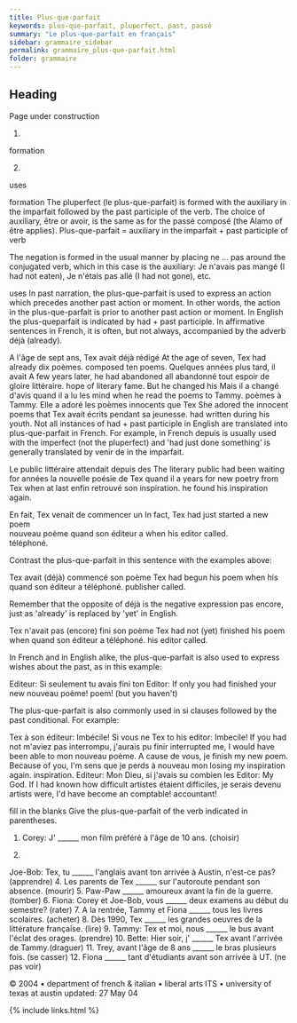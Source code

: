 ```yaml
---
title: Plus-que-parfait
keywords: plus-que-parfait, pluperfect, past, passé
summary: "Le plus-que-parfait en français"
sidebar: grammaire_sidebar
permalink: grammaire_plus-que-parfait.html
folder: grammaire
---
```


## Heading

Page under construction




1. 
formation 

2. 
uses 



formation 
The pluperfect (le plus-que-parfait) is formed with the auxiliary in the imparfait followed by the past participle of the verb. The choice of auxiliary, être or avoir, is the same as for the passé composé (the Alamo of être applies). 
Plus-que-parfait = auxiliary in the imparfait + past participle of verb 

The negation is formed in the usual manner by placing ne ... pas around the conjugated verb, which in this case is the auxiliary: Je n'avais pas mangé (I had not eaten), Je n'étais pas allé (I had not gone), etc. 

uses 
In past narration, the plus-que-parfait is used to express an action which precedes another past action or moment. In other words, the action in the plus-que-parfait is prior to another past action or moment. In English the plus-que­parfait is indicated by had + past participle. In affirmative sentences in French, it is often, but not always, accompanied by the adverb déjà (already). 

A l'âge de sept ans, Tex avait déjà rédigé At the age of seven, Tex had already dix poèmes. composed ten poems. 
Quelques années plus tard, il avait A few years later, he had abandoned all abandonné tout espoir de gloire littéraire. hope of literary fame. But he changed his Mais il a changé d'avis quand il a lu les mind when he read the poems to Tammy. poèmes à Tammy. 
Elle a adoré les poèmes innocents que Tex She adored the innocent poems that Tex avait écrits pendant sa jeunesse. had written during his youth. 
Not all instances of had + past participle in English are translated into plus-que-parfait in French. For example, in French depuis is usually used with the imperfect (not the pluperfect) and 'had just done something' is generally translated by venir de in the imparfait. 


Le public littéraire attendait depuis des The literary public had been waiting for années la nouvelle poésie de Tex quand il a years for new poetry from Tex when at last enfin retrouvé son inspiration. he found his inspiration again. 

En fait, Tex venait de commencer un  In fact, Tex had just started a new poem  
nouveau poème quand son éditeur a  when his editor called.  
téléphoné.  

Contrast the plus-que-parfait in this sentence with the examples above: 

Tex avait (déjà) commencé son poème Tex had begun his poem when his quand son éditeur a téléphoné. publisher called. 


Remember that the opposite of déjà is the negative expression pas encore, just as 'already' is replaced by 'yet' in English. 

Tex n'avait pas (encore) fini son poème Tex had not (yet) finished his poem when quand son éditeur a téléphoné. his editor called. 


In French and in English alike, the plus-que-parfait is also used to express wishes about the past, as in this example: 

Editeur: Si seulement tu avais fini ton Editor: If only you had finished your new nouveau poème! poem! (but you haven't) 


The plus-que-parfait is also commonly used in si clauses followed by the past conditional. For example: 

Tex à son éditeur: Imbécile! Si vous ne Tex to his editor: Imbecile! If you had not m'aviez pas interrompu, j'aurais pu finir interrupted me, I would have been able to mon nouveau poème. A cause de vous, je finish my new poem. Because of you, I'm sens que je perds à nouveau mon losing my inspiration again. inspiration. 
Editeur: Mon Dieu, si j'avais su combien les Editor: My God. If I had known how difficult artistes étaient difficiles, je serais devenu artists were, I'd have become an comptable! accountant! 


fill in the blanks 
Give 
the plus-que-parfait of the verb indicated in parentheses. 
1. Corey: J' ______ mon film préféré à l'âge de 10 ans. (choisir) 


3. 
Joe-Bob: Tex, tu ______ l'anglais avant ton arrivée à Austin, n'est-ce pas? (apprendre) 
4. 
Les parents de Tex ______ sur l'autoroute pendant son absence. (mourir) 
5. 
Paw-Paw ______ amoureux avant la fin de la guerre. (tomber) 
6. 
Fiona: Corey et Joe-Bob, vous ______ deux examens au début du semestre? (rater) 
7. 
A la rentrée, Tammy et Fiona ______ tous les livres scolaires. (acheter) 
8. 
Dès 1990, Tex ______ les grandes oeuvres de la littérature française. (lire) 
9. 
Tammy: Tex et moi, nous ______ le bus avant l'éclat des orages. (prendre) 
10. 
Bette: Hier soir, j' ______ Tex avant l'arrivée de Tammy.(draguer) 
11. 
Trey, avant l'âge de 8 ans ______ le bras plusieurs fois. (se casser) 
12. 
Fiona ______ tant d'étudiants avant son arrivée à UT. (ne pas voir) 



© 2004 • department of french & italian • liberal arts ITS • university of texas at austin updated: 27 May 04 






{% include links.html %}
